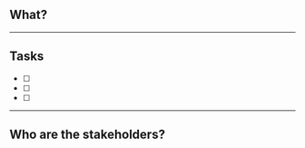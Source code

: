 ## What?
<!-- 
    Provide some background context and keep the goal in mind.
    Could be written in “As a [persona], I [want to], [so that].” format.
    Ensure the following are covered:
    - Defines done, acceptance criteria, identifies the user and captures the value being created.
-->


---
## Tasks

- [ ] 
- [ ] 
- [ ] 

---
## Who are the stakeholders?



<!-- 
    Don't constrain yourself to the section above!
    - If this is a bug report and the problem can be seen on the website, please provide a screenshot.
    - If this is a feature request, be sure to expand on a possible implementation or solution.
    - Be sure to document all knowns; it might be some time before we get to the actual development.
-->